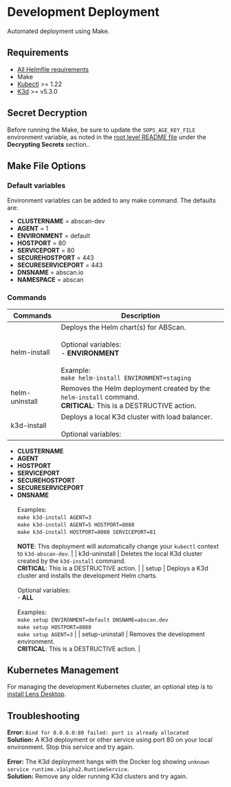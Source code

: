 # Development Deployment
Automated deployment using Make.

## Requirements
* [All Helmfile requirements](../README.md)
* Make
* [Kubectl](https://kubernetes.io/docs/tasks/tools/) >= 1.22
* [K3d](https://k3d.io/v5.3.0/) >= v5.3.0

## Secret Decryption
Before running the Make, be sure to update the `SOPS_AGE_KEY_FILE` environment variable, as noted in the [root level README file](../README.md) under the **Decrypting Secrets** section..

## Make File Options

### Default variables
Environment variables can be added to any make command. The defaults are:
* **CLUSTERNAME** = abscan-dev
* **AGENT** = 1
* **ENVIRONMENT** = default
* **HOSTPORT** = 80
* **SERVICEPORT** = 80
* **SECUREHOSTPORT** = 443
* **SECURESERVICEPORT** = 443
* **DNSNAME** = abscan.io
* **NAMESPACE** = abscan

### Commands

| Commands | Description |
| --- | --- |
| helm-install | Deploys the Helm chart(s) for ABScan. <br><br> Optional variables: <br> - **ENVIRONMENT** <br><br> Example: <br> `make helm-install ENVIRONMENT=staging` |
| helm-uninstall | Removes the Helm deployment created by the `helm-install` command. <br> **CRITICAL**: This is a DESTRUCTIVE action. |
| k3d-install | Deploys a local K3d cluster with load balancer. <br><br> Optional variables: <br>
 - **CLUSTERNAME** <br> 
 - **AGENT** <br> 
 - **HOSTPORT** <br> 
 - **SERVICEPORT** <br> 
 - **SECUREHOSTPORT** <br> 
 - **SECURESERVICEPORT** <br> 
 - **DNSNAME** <br><br> 
 Examples: <br> `make k3d-install AGENT=3` <br> `make k3d-install AGENT=5 HOSTPORT=8080` <br> `make k3d-install HOSTPORT=8080 SERVICEPORT=81` <br><br> **NOTE**: This deployment will automatically change your `kubectl` context to `k3d-abscan-dev`. |
| k3d-uninstall | Deletes the local K3d cluster created by the `k3d-install` command. <br> **CRITICAL**: This is a DESTRUCTIVE action. |
| setup | Deploys a K3d cluster and installs the development Helm charts. <br><br> Optional variables: <br> - **ALL** <br><br> Examples: <br> `make setup ENVIRONMENT=default DNSNAME=abscan.dev` <br> `make setup HOSTPORT=8080` <br> `make setup AGENT=3` |
| setup-uninstall | Removes the development environment. <br> **CRITICAL**: This is a DESTRUCTIVE action. |

## Kubernetes Management
For managing the development Kubernetes cluster, an optional step is to [install Lens Desktop](https://k8slens.dev/).

## Troubleshooting
**Error:** `Bind for 0.0.0.0:80 failed: port is already allocated` <br>
**Solution:** A K3d deployment or other service using port 80 on your local environment. Stop this service and try again.
<br><br>
**Error:** The K3d deployment hangs with the Docker log showing `unknown service runtime.v1alpha2.RuntimeService`. <br>
**Solution:** Remove any older running K3d clusters and try again.